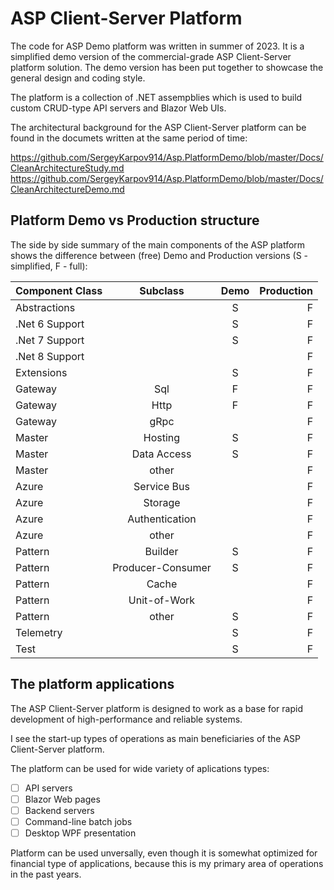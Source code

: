 # ASP Client-Server Platform

The code for ASP Demo platform was written in summer of 2023. It is a simplified demo version of the commercial-grade ASP Client-Server platform solution. The demo version has been put together to showcase the general design and coding style.  

The platform is a collection of .NET assempblies which is used to build custom CRUD-type API servers and Blazor Web UIs. 

The architectural background for the ASP Client-Server platform can be found in the documets written at the same period of time:

https://github.com/SergeyKarpov914/Asp.PlatformDemo/blob/master/Docs/CleanArchitectureStudy.md
https://github.com/SergeyKarpov914/Asp.PlatformDemo/blob/master/Docs/CleanArchitectureDemo.md

## Platform Demo vs Production structure

The side by side summary of the main components of the ASP platform shows the difference between (free) Demo and Production versions (S - simplified, F - full):

| Component Class    | Subclass  | Demo        | Production    |
| :---        |    :----:   | :----:   |          ---: |
| Abstractions      |        | S   | F   |
| .Net 6 Support  |         | S      |   F      |
| .Net 7 Support  |         | S      |   F      |
| .Net 8 Support  |         |       |   F      |
| Extensions   |         | S      |   F      |
| Gateway   |  Sql          | F      |   F      |
| Gateway   |  Http          | F      |   F      |
| Gateway   |  gRpc          |       |   F      |
| Master   |  Hosting  |  S    |   F      |
| Master   |  Data Access           |   S   |   F      |
| Master   |  other           |      |   F      |
| Azure   | Service Bus           |      |   F      |
| Azure   | Storage           |      |   F      |
| Azure   | Authentication  |      |   F      |
| Azure   | other           |      |   F      |
| Pattern   | Builder           |  S    |   F      |
| Pattern   | Producer-Consumer           |   S   |   F      |
| Pattern   | Cache           |      |   F      |
| Pattern   | Unit-of-Work           |      |   F      |
| Pattern   |  other          |   S   |   F      |
| Telemetry   |            |   S   |   F      |
| Test   |            | S   |   F      |

## The platform applications

The ASP Client-Server platform is designed to work as a base for rapid development of high-performance and reliable systems. 

I see the start-up types of operations as main beneficiaries of the ASP Client-Server platform.

The platform can be used for wide variety of aplications types: 

- [ ] API servers
- [ ] Blazor Web pages
- [ ] Backend servers
- [ ] Command-line batch jobs
- [ ] Desktop WPF presentation 

Platform can be used unversally, even though it is somewhat optimized for financial type of applications, because this is my primary area of operations in the past years. 






